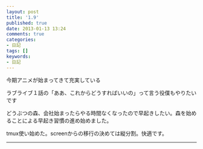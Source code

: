 ```yaml
---
layout: post
title: '1.9'
published: true
date: 2013-01-13 13:24
comments: true
categories:
- 日記
tags: []
keywords:
- 日記
---
```

今期アニメが始まってきて充実している

ラブライブ１話の「ああ、これからどうすればいいの」って言う役僕もやりたいです

どうぶつの森、会社始まったらやる時間なくなったので早起きしたい。森を始めることによる早起き習慣の進め始めました。

tmux使い始めた。screenからの移行の決めては縦分割。快適です。

---

